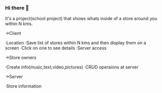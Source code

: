 ### Hi there 👋 
It's a project(school project) that shows whats inside of a store around you within N kms.


->Client
   
   ·Location
   ·Save list of stores within N kms and then display them on a screen
   ·Click on one to see details 
   ·Server access
   
 ->Store owners
   
   ·Create info(music,text,video,pictures)
   ·CRUD operaions at server
   
 ->Server
   
   ·Store information
